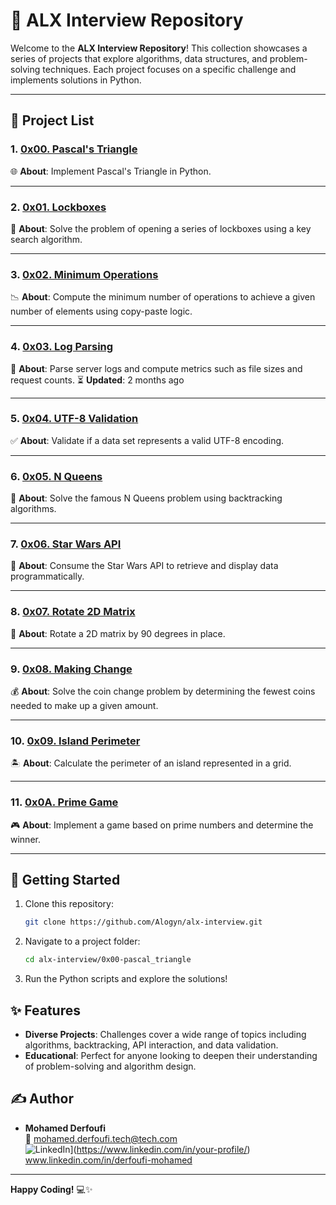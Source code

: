# 🌟 ALX Interview Repository

Welcome to the **ALX Interview Repository**! This collection showcases a series of projects that explore algorithms, data structures, and problem-solving techniques. Each project focuses on a specific challenge and implements solutions in Python.

---

## 📂 Project List

### 1. [0x00. Pascal's Triangle](0x00-pascal_triangle)
🌐 **About**: Implement Pascal's Triangle in Python.

---

### 2. [0x01. Lockboxes](0x01-lockboxes)
🔐 **About**: Solve the problem of opening a series of lockboxes using a key search algorithm.

---

### 3. [0x02. Minimum Operations](0x02-minimum_operations)
📉 **About**: Compute the minimum number of operations to achieve a given number of elements using copy-paste logic.

---

### 4. [0x03. Log Parsing](0x03-log_parsing)
📜 **About**: Parse server logs and compute metrics such as file sizes and request counts.
⏳ **Updated**: 2 months ago

---

### 5. [0x04. UTF-8 Validation](0x04-utf8_validation)
✅ **About**: Validate if a data set represents a valid UTF-8 encoding.

---

### 6. [0x05. N Queens](0x05-nqueens)
👑 **About**: Solve the famous N Queens problem using backtracking algorithms.

---

### 7. [0x06. Star Wars API](0x06-starwars_api)
🌌 **About**: Consume the Star Wars API to retrieve and display data programmatically.

---

### 8. [0x07. Rotate 2D Matrix](0x07-rotate_2d_matrix)
🔄 **About**: Rotate a 2D matrix by 90 degrees in place.

---

### 9. [0x08. Making Change](0x08-making_change)
💰 **About**: Solve the coin change problem by determining the fewest coins needed to make up a given amount.

---

### 10. [0x09. Island Perimeter](0x09-island_perimeter)
🏝️ **About**: Calculate the perimeter of an island represented in a grid.

---

### 11. [0x0A. Prime Game](0x0A-primegame)
🎮 **About**: Implement a game based on prime numbers and determine the winner.

---

## 🚀 Getting Started
1. Clone this repository:
   ```bash
   git clone https://github.com/Alogyn/alx-interview.git
   ```
2. Navigate to a project folder:
   ```bash
   cd alx-interview/0x00-pascal_triangle
   ```
3. Run the Python scripts and explore the solutions!

## ✨ Features
- **Diverse Projects**: Challenges cover a wide range of topics including algorithms, backtracking, API interaction, and data validation.
- **Educational**: Perfect for anyone looking to deepen their understanding of problem-solving and algorithm design.

## ✍️ Author
- **Mohamed Derfoufi**  
  📧 mohamed.derfoufi.tech@tech.com   
  ![LinkedIn](https://img.shields.io/badge/LinkedIn-0A66C2?style=social&logo=linkedin)](https://www.linkedin.com/in/your-profile/) www.linkedin.com/in/derfoufi-mohamed

---

**Happy Coding!** 💻✨
